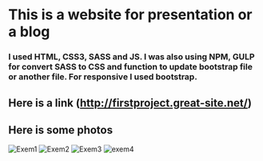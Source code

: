# This is a website for presentation or a blog

### I used HTML, CSS3, SASS and JS. I was also using NPM, GULP for convert SASS to CSS and function to update bootstrap file or another file. For responsive I used bootstrap.

## Here is a link (http://firstproject.great-site.net/)

## Here is some photos
![Exem1](https://user-images.githubusercontent.com/37274630/107672558-b35fd700-6c9d-11eb-999b-48f21feef658.jpg)
![Exem2](https://user-images.githubusercontent.com/37274630/107672565-b5299a80-6c9d-11eb-9554-338e8ab105fa.jpg)
![Exem3](https://user-images.githubusercontent.com/37274630/107672576-ba86e500-6c9d-11eb-89c5-d50e6088264f.jpg)
![exem4](https://user-images.githubusercontent.com/37274630/107672583-bce93f00-6c9d-11eb-986c-3e44b3b310af.jpg)
